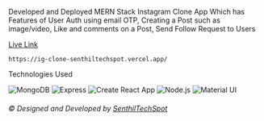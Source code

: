 Developed and Deployed MERN Stack Instagram Clone App Which has Features of 
User Auth using email OTP, 
Creating a Post such as image/video, 
Like and comments on a Post,
Send Follow Request to Users

[Live Link](https://ig-clone-senthiltechspot.vercel.app/) 

`https://ig-clone-senthiltechspot.vercel.app/`


Technologies Used
<p align="center">

![MongoDB](https://img.shields.io/static/v1?style=for-the-badge&message=MongoDB&color=47A248&logo=MongoDB&logoColor=FFFFFF&label=)
![Express](https://img.shields.io/static/v1?style=for-the-badge&message=Express&color=000000&logo=Express&logoColor=FFFFFF&label=)
![Create React App](https://img.shields.io/static/v1?style=for-the-badge&message=React&color=222222&logo=Create+React+App&logoColor=09D3AC&label=)
![Node.js](https://img.shields.io/static/v1?style=for-the-badge&message=Node.js&color=339933&logo=Node.js&logoColor=FFFFFF&label=)
![Material UI](https://img.shields.io/static/v1?style=for-the-badge&message=material-ui&color=blue&logo=MUI&logoColor=FFFFFF&label=)

</p>
 <h6>
© Designed and Developed by
<a href="https://github.com/SenthilTechSpot"> SenthilTechSpot</a>
</h6>
